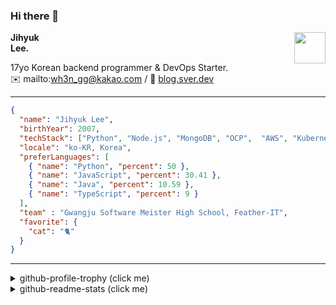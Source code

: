 ### Hi there 👋
<a href="https://litt.ly/wh3nilvyou">
<img src="https://github.githubassets.com/images/mona-loading-default.gif" width="50px" align="right">
</a>

**Jihyuk\
Lee.**

17yo Korean backend programmer & DevOps Starter.\
✉️ mailto:wh3n_gg@kakao.com
/ 
🔗 [blog.sver.dev](https://blog.sver.dev)

---

```json
{
  "name": "Jihyuk Lee",
  "birthYear": 2007,
  "techStack": ["Python", "Node.js", "MongoDB", "OCP",  "AWS", "Kubernetes"],
  "locale": "ko-KR, Korea",
  "preferLanguages": [
    { "name": "Python", "percent": 50 },
    { "name": "JavaScript", "percent": 30.41 },
    { "name": "Java", "percent": 10.59 },
    { "name": "TypeScript", "percent": 9 }
  ],
  "team" : "Gwangju Software Meister High School, Feather-IT",
  "favorite": {
    "cat": "🐈"
  }
}
```
---
<details>
  <summary>github-profile-trophy (click me)</summary>
  
![](https://github-profile-trophy.vercel.app/?username=sverdev&row=1&column=8&theme=nord)
  
</details>
<details>
  <summary>github-readme-stats (click me)</summary>
  
<!--START_SECTION:waka-->
![Code Time](http://img.shields.io/badge/Code%20Time-188%20hrs%2026%20mins-blue)

![Lines of code](https://img.shields.io/badge/%EC%A0%80%EB%8A%94%20%EC%97%AC%ED%83%9C%EA%B9%8C%EC%A7%80%20-155.8%20thousand%20%EC%A4%84%EC%9D%98%20%EC%BD%94%EB%93%9C%EB%A5%BC%20%EC%9E%91%EC%84%B1%ED%96%88%EC%96%B4%EC%9A%94.-blue)

**저는 저녁형 인간이에요. 🦉** 

```text
🌞 아침                     41 commits          ███░░░░░░░░░░░░░░░░░░░░░░   12.09 % 
🌆 낮　                     86 commits          ██████░░░░░░░░░░░░░░░░░░░   25.37 % 
🌃 저녁                     150 commits         ███████████░░░░░░░░░░░░░░   44.25 % 
🌙 밤　                     62 commits          █████░░░░░░░░░░░░░░░░░░░░   18.29 % 
```


📊 **저는 이번주를 이렇게 시간을 보냈어요.** 

```text
🕑︎ Timezone: Asia/Seoul

💬 프로그래밍 언어들: 
TypeScript               1 hr 29 mins        ███████░░░░░░░░░░░░░░░░░░   28.88 % 
Python                   1 hr 27 mins        ███████░░░░░░░░░░░░░░░░░░   28.36 % 
Java                     54 mins             ████░░░░░░░░░░░░░░░░░░░░░   17.58 % 
YAML                     38 mins             ███░░░░░░░░░░░░░░░░░░░░░░   12.35 % 
JSON                     23 mins             ██░░░░░░░░░░░░░░░░░░░░░░░   07.66 % 

🔥 에디터들: 
VS Code                  4 hrs 15 mins       █████████████████████░░░░   82.28 % 
IntelliJ                 54 mins             ████░░░░░░░░░░░░░░░░░░░░░   17.72 % 

💻 운영 체제들: 
Windows                  5 hrs 9 mins        █████████████████████████   100.00 % 
```


 Last Updated on 16/12/2023 18:37:37 UTC
<!--END_SECTION:waka-->

</details>

</div>

